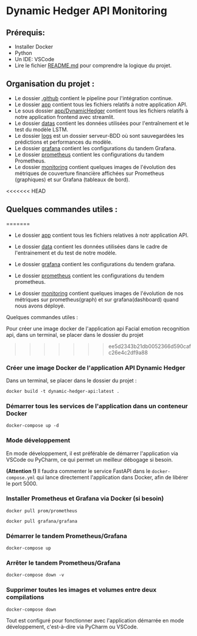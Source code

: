 # Dynamic Hedger API Monitoring

## Prérequis:
- Installer Docker
- Python
- Un IDE: VSCode
- Lire le fichier [README.md](README.md) pour comprendre la logique du projet.

## Organisation du projet :

- Le dossier [.github](.github) contient le pipeline pour l'intégration continue.
- Le dossier [app](app) contient tous les fichiers relatifs à notre application API.
- Le sous dossier [app/DynamicHedger](app/DynamicHedger/) contient tous les fichiers relatifs à notre application frontend avec streamlit.
- Le dossier [datas](datas) contient les données utilisées pour l'entraînement et le test du modèle LSTM.
- Le dossier [logs](logs) est un dossier serveur-BDD où sont sauvegardées les prédictions et performances du modèle.
- Le dossier [grafana](grafana) contient les configurations du tandem Grafana.
- Le dossier [prometheus](prometheus) contient les configurations du tandem Prometheus.
- Le dossier [monitoring](monitoring) contient quelques images de l'évolution des métriques de couverture financière affichées sur Prometheus (graphiques) et sur Grafana (tableaux de bord).

<<<<<<< HEAD
## Quelques commandes utiles :
=======
- Le dossier [app](app) contient tous les fichiers relatives à notr application API.

- Le dossier [data](data) contient les données utilisées dans le cadre de l'entrainement et du test de notre modèle.

- Le dossier [grafana](grafana) contient les configurations du tendem grafana.

- Le dossier [prometheus](prometheus) contient les configurations du tendem prometheus.

- Le dossier [monitoring](monitoring) contient quelques images de l'évolution de nos métriques sur prometheus(graph) et sur grafana(dashboard) quand nous avons déployé.

Quelques commandes utiles :

Pour créer une image docker de l'application api Facial emotion recognition api, dans un terminal, se placer dans le dossier du projet
>>>>>>> ee5d2343b21db0052366d590cafc26e4c2df9a88

### Créer une image Docker de l'application API Dynamic Hedger
Dans un terminal, se placer dans le dossier du projet :
```
docker build -t dynamic-hedger-api:latest .
```

### Démarrer tous les services de l'application dans un conteneur Docker
```
docker-compose up -d
```

### Mode développement
En mode développement, il est préférable de démarrer l'application via VSCode ou PyCharm, ce qui permet un meilleur débogage si besoin.

**(Attention !)** Il faudra commenter le service FastAPI dans le `docker-compose.yml` qui lance directement l'application dans Docker, afin de libérer le port 5000.

### Installer Prometheus et Grafana via Docker (si besoin)
```
docker pull prom/prometheus
```
```
docker pull grafana/grafana
```

### Démarrer le tandem Prometheus/Grafana
```
docker-compose up
```

### Arrêter le tandem Prometheus/Grafana
```
docker-compose down -v
```

### Supprimer toutes les images et volumes entre deux compilations
```
docker-compose down
```

Tout est configuré pour fonctionner avec l'application démarrée en mode développement, c'est-à-dire via PyCharm ou VSCode.

